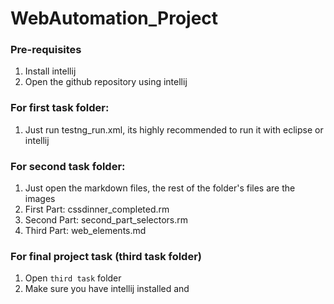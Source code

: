 # WebAutomation_Project

### Pre-requisites
1. Install intellij
2. Open the github repository using intellij

### For first task folder:
1. Just run testng_run.xml, its highly recommended to run it with eclipse or intellij

### For second task folder:
1. Just open the markdown files, the rest of the folder's files are the images
2. First Part: cssdinner_completed.rm
3. Second Part: second_part_selectors.rm
4. Third Part: web_elements.md

### For final project task (third task folder)
1. Open `third task` folder
2. Make sure you have intellij installed and 